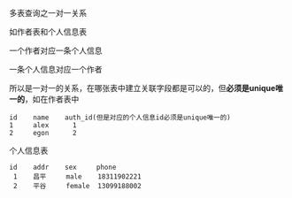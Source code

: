 多表查询之一对一关系

如作者表和个人信息表

一个作者对应一条个人信息

一条个人信息对应一个作者

所以是一对一的关系，在哪张表中建立关联字段都是可以的，但**必须是unique唯一的**，如在作者表中

```
id    name    auth_id(但是对应的个人信息id必须是unique唯一的)
1     alex      1
2     egon      2
```



个人信息表

```
id    addr    sex     phone
 1    昌平     male    18311902221
 2    平谷     female  13099188002
```

